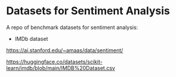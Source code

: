 # Datasets for Sentiment Analysis

A repo of benchmark datasets for sentiment analysis: 

* IMDb dataset

https://ai.stanford.edu/~amaas/data/sentiment/

https://huggingface.co/datasets/scikit-learn/imdb/blob/main/IMDB%20Dataset.csv


